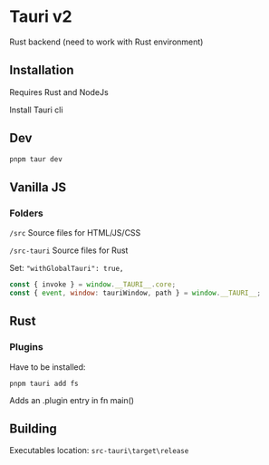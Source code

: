 # Tauri v2

Rust backend (need to work with Rust environment)


## Installation

Requires Rust and NodeJs


Install Tauri cli


## Dev

```bash
pnpm taur dev
```

## Vanilla JS

### Folders

```/src```        Source files for HTML/JS/CSS

```/src-tauri```  Source files for Rust


Set: ```"withGlobalTauri": true,```

```javascript
const { invoke } = window.__TAURI__.core;
const { event, window: tauriWindow, path } = window.__TAURI__;
```


## Rust


### Plugins

Have to be installed:

```pnpm tauri add fs```

Adds an .plugin entry in fn main()


## Building

Executables location: ```src-tauri\target\release```


